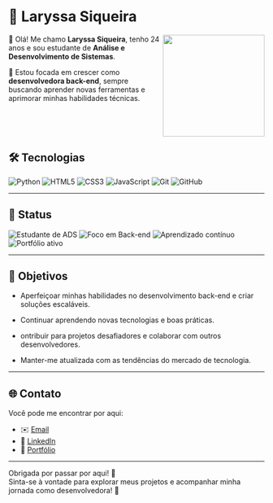 # 👾 Laryssa Siqueira 

<img src="https://media0.giphy.com/media/v1.Y2lkPTc5MGI3NjExM296dzZpNm1od2JieDUwM3kxdHlqOHZkand2NTQybjBhbHA0OHltMiZlcD12MV9pbnRlcm5hbF9naWZfYnlfaWQmY3Q9Zw/UtbJGCMaeXZgFjH4BF/giphy.gif" width="200" align="right"/>

👋 Olá! Me chamo **Laryssa Siqueira**, tenho 24 anos e sou estudante de **Análise e Desenvolvimento de Sistemas**.  

🚀 Estou focada em crescer como **desenvolvedora back-end**, sempre buscando aprender novas ferramentas e aprimorar minhas habilidades técnicas.



<br><br><br> <!-- Espaço adicional abaixo do GIF -->

## 🛠️ Tecnologias

![Python](https://img.shields.io/badge/Python-000000?style=flat&logo=python&logoColor=ffde57)
![HTML5](https://img.shields.io/badge/HTML5-000000?style=flat&logo=html5&logoColor=E34F26)
![CSS3](https://img.shields.io/badge/CSS3-000000?style=flat&logo=css3&logoColor=1572B6)
![JavaScript](https://img.shields.io/badge/JavaScript-000000?style=flat&logo=javascript&logoColor=F7DF1E)
![Git](https://img.shields.io/badge/Git-000000?style=flat&logo=git&logoColor=F05032)
![GitHub](https://img.shields.io/badge/GitHub-000000?style=flat&logo=github&logoColor=white)

---

## 🚧 Status

![Estudante de ADS](https://img.shields.io/badge/Estudante_de_ADS-000000?style=flat-square&logo=academia&logoColor=white)
![Foco em Back-end](https://img.shields.io/badge/Back--end-000000?style=flat-square&logo=server&logoColor=white)
![Aprendizado contínuo](https://img.shields.io/badge/Aprendizado_contínuo-000000?style=flat-square&logo=book&logoColor=white)
![Portfólio ativo](https://img.shields.io/badge/Portfólio_Ativo-000000?style=flat-square&logo=github&logoColor=white)

---

## 🎯 Objetivos
- Aperfeiçoar minhas habilidades no desenvolvimento back-end e criar soluções escaláveis.

- Continuar aprendendo novas tecnologias e boas práticas.

- ontribuir para projetos desafiadores e colaborar com outros desenvolvedores.

- Manter-me atualizada com as tendências do mercado de tecnologia.

---

## 🌐 Contato

Você pode me encontrar por aqui:

- ✉️ [Email](mailto:larysiqueira13@gmail.com)  
- 💼 [LinkedIn](https://linkedin.com/in/laryssa-paiva031)  
- 📂 [Portfólio](https://github.com/LaryssaPSiqueira/Portfolio.git)

---

Obrigada por passar por aqui! 🚀  
Sinta-se à vontade para explorar meus projetos e acompanhar minha jornada como desenvolvedora! 💜
